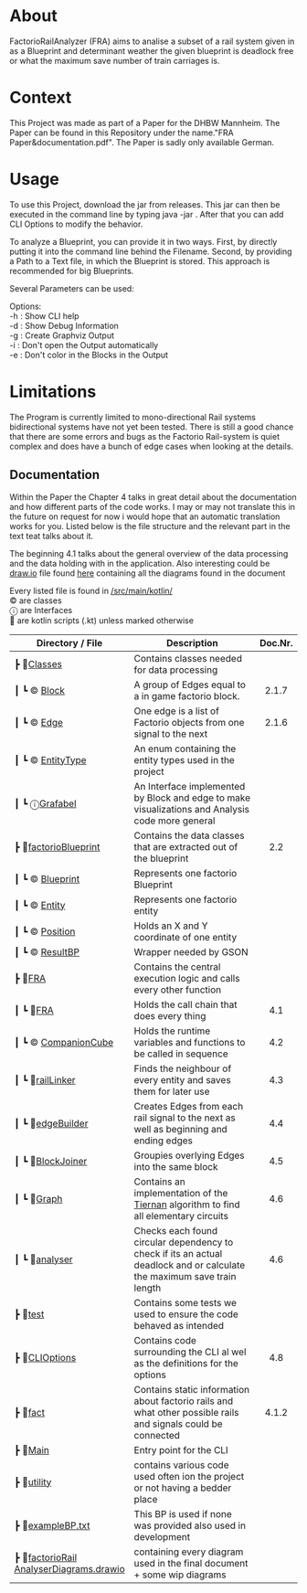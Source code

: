 # About 
FactorioRailAnalyzer (FRA) aims to analise a subset of a rail system given in as a Blueprint and determinant weather the given blueprint is deadlock free or what the maximum save number of train carriages is.

# Context
This Project was made as part of a Paper for the DHBW Mannheim. The Paper can be found in this Repository under the name."FRA Paper&documentation.pdf". The Paper is sadly only available German. 
# Usage
To use this Project, download the jar from releases. This jar can then be executed in the command line by typing java -jar <Filename>. After that you can add CLI Options to modify the behavior.

To analyze a Blueprint, you can provide it in two ways. First, by directly putting it into the command line behind the Filename. Second, by providing a Path to a Text file, in which the Blueprint is stored. This approach is recommended for big Blueprints.

Several Parameters can be used:

Options:\
-h : Show CLI help\
-d : Show Debug Information\
-g : Create Graphviz Output\
-i : Don't open the Output automatically\
-e : Don't color in the Blocks in the Output

# Limitations
The Program is currently limited to mono-directional Rail systems bidirectional systems have not yet been tested. 
There is still a good chance that there are some errors and bugs as the Factorio Rail-system is quiet complex and does have a bunch of edge cases when looking at the details.

## Documentation 
Within the Paper the Chapter 4 talks in great detail about the documentation and how different parts of the code works. 
I may or may not translate this in the future on request for now i would hope that an automatic translation works for you.
Listed below is the file structure and the relevant part in the text teat talks about it.

The beginning 4.1 talks about the general overview of the data processing and the data holding with in the application.
Also interesting could be [draw.io](https://app.diagrams.net/) file found [here](src/main/kotlin/factorioRailAnalyiserDiagrams.drawio) containing all the diagrams found in the document

Every listed file is found in [/src/main/kotlin/](/src/main/kotlin/)<br>
© are classes<br>
ⓘ are Interfaces<br>
📜 are kotlin scripts (.kt) unless marked otherwise

| Directory / File                                                                                    | Description                                                                                                                                               | Doc.Nr. |
|-----------------------------------------------------------------------------------------------------|-----------------------------------------------------------------------------------------------------------------------------------------------------------|:-------:|
| ┣ 📂[Classes](src/main/kotlin/Clases)                                                               | Contains classes needed for data processing                                                                                                               |         |
| ┃ ┗ © [Block](src/main/kotlin/Clases/Block.kt)                                                      | A group of Edges equal to a in game factorio block.                                                                                                       |  2.1.7  |
| ┃ ┗ © [Edge](src/main/kotlin/Clases/Edge.kt)                                                        | One edge is a list of Factorio objects from one signal to the next                                                                                        |  2.1.6  |
| ┃ ┗ © [EntityType](src/main/kotlin/Clases/EntityType.kt)                                            | An enum containing the entity types used in the project                                                                                                   |         |
| ┃ ┗ ⓘ[Grafabel](src/main/kotlin/Clases/Grafabel.kt)                                                 | An Interface implemented by Block and edge to make visualizations and Analysis code more general                                                          |         |
| ┣ 📂[factorioBlueprint](src/main/kotlin/factorioBlueprint)                                          | Contains the data classes that are extracted out of the blueprint                                                                                         |   2.2   |
| ┃ ┗ © [Blueprint](src/main/kotlin/factorioBlueprint/Blueprint.kt)                                   | Represents one factorio Blueprint                                                                                                                         |         |
| ┃ ┗ © [Entity](src/main/kotlin/factorioBlueprint/Entity.kt)                                         | Represents one factorio entity                                                                                                                            |         |
| ┃ ┗ © [Position](src/main/kotlin/factorioBlueprint/Position.kt)                                     | Holds an X and Y coordinate of one entity                                                                                                                 |         |
| ┃ ┗ © [ResultBP](src/main/kotlin/factorioBlueprint/ResultBP.kt)                                     | Wrapper needed by GSON                                                                                                                                    |         |
| ┣ 📂[FRA](src/main/kotlin/FRA)                                                                      | Contains the central execution logic and calls every other function                                                                                       |         |
| ┃ ┗ 📜[FRA](src/main/kotlin/FRA/FRA.kt)                                                             | Holds the call chain that does every thing                                                                                                                |   4.1   |
| ┃ ┗ © [CompanionCube](src/main/kotlin/FRA/CompanionCube.kt)                                         | Holds the runtime variables and functions to be called in sequence                                                                                        |   4.2   |
| ┃ ┗ 📜[railLinker](src/main/kotlin/FRA/railLinker.kt)                                               | Finds the neighbour of every entity and saves them for later use                                                                                          |   4.3   |
| ┃ ┗ 📜[edgeBuilder](src/main/kotlin/FRA/edgeBuilder.kt)                                             | Creates Edges from each rail signal to the next as well as beginning and ending edges                                                                     |   4.4   |
| ┃ ┗ 📜[BlockJoiner](src/main/kotlin/FRA/BlockJoiner.kt)                                             | Groupies overlying Edges into the same block                                                                                                              |   4.5   |
| ┃ ┗ 📜[Graph](src/main/kotlin/FRA/Graph.kt)                                                         | Contains an implementation of the [Tiernan](https://www.cs.tufts.edu/comp/150GA/homeworks/hw1/Johnson%2075.PDF) algorithm to find all elementary circuits |   4.6   |
| ┃ ┗ 📜[analyser](src/main/kotlin/FRA/analyser.kt)                                                   | Checks each found circular dependency to check if its an actual deadlock and or calculate the maximum save train length                                   |   4.6   |
| ┣ 📂[test](src/main/kotlin/test)                                                                    | Contains some tests we used to ensure the code behaved as intended                                                                                        |         |
| ┣ 📜[CLIOptions](src/main/kotlin/CLIOptions.kt)                                                     | Contains code surrounding the CLI al wel as the definitions for the options                                                                               |   4.8   |
| ┣ 📜[fact](src/main/kotlin/fact.kt)                                                                 | Contains static information about factorio rails and what other possible rails and signals could be connected                                             |  4.1.2  |
| ┣ 📜[Main](src/main/kotlin/Main.kt)                                                                 | Entry point for the CLI                                                                                                                                   |         |
| ┣ 📜[utility](src/main/kotlin/utility.kt)                                                           | contains various code used often ion the project or not having a bedder place                                                                             |         |
| ┣ 📜[exampleBP.txt](src/main/kotlin/exampleBP.txt)                                                  | This BP is used if none was provided also used in development                                                                                             |         |
| ┣ 📜[factorioRail<br/>AnalyserDiagrams.drawio](src/main/kotlin/factorioRailAnalyserDiagrams.drawio) | containing every diagram used in the final document + some wip diagrams                                                                                   |         |
